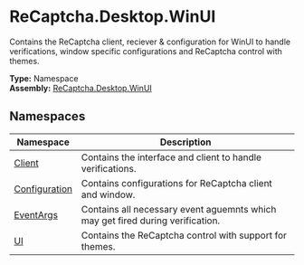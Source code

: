 # ReCaptcha.Desktop.WinUI
Contains the ReCaptcha client, reciever & configuration for WinUI to handle verifications, window specific configurations and ReCaptcha control with themes.

**Type:** Namespace
<br />
**Assembly:** [ReCaptcha.Desktop.WinUI](/ReCaptcha.Desktop/reference/recaptcha.desktop.winui/)

## Namespaces
| Namespace                                                       | Description                                                         |
|-----------------------------------------------------------------|---------------------------------------------------------------------|
| [Client](/ReCaptcha.Desktop/reference/recaptcha.desktop.winui/client/)               | Contains the interface and client to handle verifications. |
| [Configuration](/ReCaptcha.Desktop/reference/recaptcha.desktop.winui/configuration/) | Contains configurations for ReCaptcha client and window.             |
| [EventArgs](/ReCaptcha.Desktop/reference/recaptcha.desktop.winui/eventargs/)                       | Contains all necessary event aguemnts which may get fired during verification.             |
| [UI](/ReCaptcha.Desktop/reference/recaptcha.desktop.winui/ui/)                       | Contains the ReCaptcha control with support for themes.             |